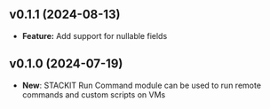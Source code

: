 ## v0.1.1 (2024-08-13)

- **Feature:** Add support for nullable fields

## v0.1.0 (2024-07-19)

- **New**: STACKIT Run Command module can be used to run remote commands and custom scripts on VMs
